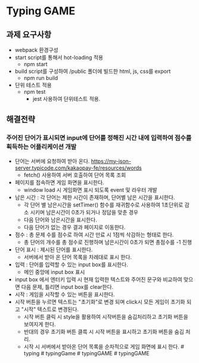# Typing GAME

## 과제 요구사항
+ webpack 환경구성
+ start script를 통해서 hot-loading 적용
    + npm start
+ build script를 구성하여 /public 폴더에 빌드한 html, js, css를 export
    + npm run build
+ 단위 테스트 적용
    + npm test
        + jest 사용하여 단위테스트 적용.
## 해결전략
### 주어진 단어가 표시되면 input에 단어를 정해진 시간 내에 입력하여 점수를 획득하는 어플리케이션 개발
+ 단어는 서버에 요청하여 받아 온다. https://my-json-server.typicode.com/kakaopay-fe/resources/words
    + fetch() 사용하여 서버 호출하여 단어 목록 조회
+ 페이지를 접속하면 게임 화면을 표시한다.
    + window load 시 게임화면 표시 되도록 event 및 라우터 개발 
+ 남은 시간 : 각 단어는 제한 시간이 존재하며, 단어별 남은 시간을 표시한다.
    + 각 단어 별 남은시간을 setTimer() 함수를 재귀함수로 사용하여 1초단위로 감소 시키며 남은시간이 0초가 되거나 정답을 맞춘 경우
    + 다음 단어와 남은시간을 표시한다.
    + 다음 단어가 없는 경우 결과 페이지로 이동한다.
+ 점수 : 총 문제 수를 점수로 하여 시간 만료 시 1점씩 삭감하는 형태로 한다.
    + 총 단어의 개수를 총 점수로 진행하며 남은시간이 0초가 되면 총점수를 -1 진행
+ 단어 표시 : 제시된 단어를 표시한다.
    + 서버에서 받아 온 단어 목록을 차례대로 표시 한다. 
+ 입력 : 단어를 입력할 수 있는 input box를 표시한다.
    + 메인 중앙에 input box 표시 
+ input box 에서 엔터키 입력 시 현재 입력한 텍스트와 주어진 문구와 비교하여 맞으면 다음 문제, 틀리면 input box를 clear한다.
+ 시작 : 게임을 시작할 수 있는 버튼을 표시한다.
+ 시작 버튼을 누르면 텍스트는 "초기화"로 변경 되며 click시 모든 게임이 초기화 되고 "시작" 텍스트로 변경된다.
    + 시작 버튼 클릭 시 style을 활용하여 시작버튼을 숨김처리하고 초기화 버튼을 보여지게 한다.
    + 반대의 경우 초기화 버튼 클륵 시 시작 버튼을 표시하고 초기화 버튼을 숨김 처리.
    + 시작 시 서버에서 받아온 단어 목록을 순차적으로 게임 화면에 표시 한다.
#   t y p i n g  
 #   t y p i n g G a m e  
 #   t y p i n g G A M E  
 #   t y p i n g G A M E  
 